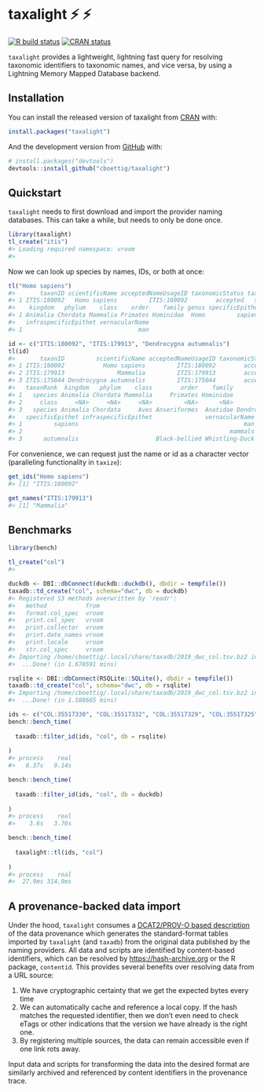 
<!-- README.md is generated from README.Rmd. Please edit that file -->

# taxalight :zap: :zap:

<!-- badges: start -->

[![R build
status](https://github.com/cboettig/taxalight/workflows/R-CMD-check/badge.svg)](https://github.com/cboettig/taxalight/actions)
[![CRAN
status](https://www.r-pkg.org/badges/version/taxalight)](https://CRAN.R-project.org/package=taxalight)
<!-- badges: end -->

`taxalight` provides a lightweight, lightning fast query for resolving
taxonomic identifiers to taxonomic names, and vice versa, by using a
Lightning Memory Mapped Database backend.

## Installation

You can install the released version of taxalight from
[CRAN](https://CRAN.R-project.org) with:

``` r
install.packages("taxalight")
```

And the development version from [GitHub](https://github.com/) with:

``` r
# install.packages("devtools")
devtools::install_github("cboettig/taxalight")
```

## Quickstart

`taxalight` needs to first download and import the provider naming
databases. This can take a while, but needs to only be done once.

``` r
library(taxalight)
tl_create("itis")
#> Loading required namespace: vroom
#> 
```

Now we can look up species by names, IDs, or both at once:

``` r
tl("Homo sapiens")
#>       taxonID scientificName acceptedNameUsageID taxonomicStatus taxonRank
#> 1 ITIS:180092   Homo sapiens         ITIS:180092        accepted   species
#>    kingdom   phylum    class    order    family genus specificEpithet
#> 1 Animalia Chordata Mammalia Primates Hominidae  Homo         sapiens
#>   infraspecificEpithet vernacularName
#> 1                                 man
```

``` r
id <- c("ITIS:180092", "ITIS:179913", "Dendrocygna autumnalis")
tl(id)
#>       taxonID         scientificName acceptedNameUsageID taxonomicStatus
#> 1 ITIS:180092           Homo sapiens         ITIS:180092        accepted
#> 2 ITIS:179913               Mammalia         ITIS:179913        accepted
#> 3 ITIS:175044 Dendrocygna autumnalis         ITIS:175044        accepted
#>   taxonRank  kingdom   phylum    class        order    family       genus
#> 1   species Animalia Chordata Mammalia     Primates Hominidae        Homo
#> 2     class     <NA>     <NA>     <NA>         <NA>      <NA>        <NA>
#> 3   species Animalia Chordata     Aves Anseriformes  Anatidae Dendrocygna
#>   specificEpithet infraspecificEpithet               vernacularName
#> 1         sapiens                                               man
#> 2                                                           mammals
#> 3      autumnalis                      Black-bellied Whistling-Duck
```

For convenience, we can request just the name or id as a character
vector (paralleling functionality in `taxize`):

``` r
get_ids("Homo sapiens")
#> [1] "ITIS:180092"
```

``` r
get_names("ITIS:179913")
#> [1] "Mammalia"
```

## Benchmarks

``` r
library(bench)
```

``` r
tl_create("col")
#> 
```

``` r
duckdb <- DBI::dbConnect(duckdb::duckdb(), dbdir = tempfile())
taxadb::td_create("col", schema="dwc", db = duckdb)
#> Registered S3 methods overwritten by 'readr':
#>   method           from 
#>   format.col_spec  vroom
#>   print.col_spec   vroom
#>   print.collector  vroom
#>   print.date_names vroom
#>   print.locale     vroom
#>   str.col_spec     vroom
#> Importing /home/cboettig/.local/share/taxadb/2019_dwc_col.tsv.bz2 in 100000 line chunks:
#>  ...Done! (in 1.670591 mins)
```

``` r
rsqlite <- DBI::dbConnect(RSQLite::SQLite(), dbdir = tempfile())
taxadb::td_create("col", schema="dwc", db = rsqlite) 
#> Importing /home/cboettig/.local/share/taxadb/2019_dwc_col.tsv.bz2 in 100000 line chunks:
#>  ...Done! (in 1.588665 mins)
```

``` r
ids <- c("COL:35517330", "COL:35517332", "COL:35517329", "COL:35517325")
bench::bench_time(
  
  taxadb::filter_id(ids, "col", db = rsqlite)
  
)
#> process    real 
#>   8.37s   9.14s
```

``` r
bench::bench_time(
  
  taxadb::filter_id(ids, "col", db = duckdb)
  
)
#> process    real 
#>    3.6s   3.76s
```

``` r
bench::bench_time(
  
  taxalight::tl(ids, "col")
  
)
#> process    real 
#>  27.9ms 314.9ms
```

## A provenance-backed data import

Under the hood, `taxalight` consumes a [DCAT2/PROV-O based
description](https://raw.githubusercontent.com/boettiger-lab/taxadb-cache/master/prov.json)
of the data provenance which generates the standard-format tables
imported by `taxalight` (and `taxadb`) from the original data published
by the naming providers. All data and scripts are identified by
content-based identifiers, which can be resolved by
<https://hash-archive.org> or the R package, `contentid`. This provides
several benefits over resolving data from a URL source:

1.  We have cryptographic certainty that we get the expected bytes every
    time
2.  We can automatically cache and reference a local copy. If the hash
    matches the requested identifier, then we don’t even need to check
    eTags or other indications that the version we have already is the
    right one.
3.  By registering multiple sources, the data can remain accessible even
    if one link rots away.

Input data and scripts for transforming the data into the desired format
are similarly archived and referenced by content identifiers in the
provenance trace.
